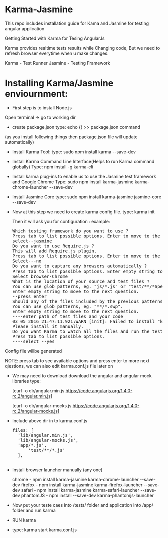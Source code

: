 # Karma-Jasmine
This repo includes installation guide for Kama and Jasmine for testing angular application

Getting Started with Karma for Tesing AngularJs

Karma provides realtime tests results while Changing code, But we need to refresh browser everytime when u make changes.

Karma - Test Runner
Jasmine - Testing Framework

# Installing Karma/Jasmine enviournment:

*  First step is to install Node.js 

  Open terminal -> go to working dir

* create package.json
  type:  echo {} >> package.json  command

(as you install following things then package.json file will update automatically)

* Install Karma Tool:
  type: sudo npm install karma --save-dev

* Install Karma Command Line Interface(Helps to run Karma command globally)
  Type: npm install -g karma-cli
  
* Install karma plug-ins to enable us to use the Jasmine test framework and Google Chrome
  Type: sudo npm install karma-jasmine karma-chrome-launcher --save-dev
  
* Install Jasmine Core
  type: sudo npm install karma-jasmine jasmine-core --save-dev
  
* Now at this step we need to create karma config file.
  type: karma init
  
  Then it will ask you for configuration :
  example: 
  <pre>
  Which testing framework do you want to use ?
  Press tab to list possible options. Enter to move to the next question.
  select--jasmine
  Do you want to use Require.js ?
  This will add Require.js plugin.
  Press tab to list possible options. Enter to move to the next question.
  Select---no
  Do you want to capture any browsers automatically ?
  Press tab to list possible options. Enter empty string to move to the next question.
  Select browser-Chrome
  What is the location of your source and test files ?
  You can use glob patterns, eg. "js/*.js" or "test/**/*Spec.js".
  Enter empty string to move to the next question.
  --press enter
  Should any of the files included by the previous patterns be excluded ?
  You can use glob patterns, eg. "**/*.swp".
  Enter empty string to move to the next question.
  ----enter path of test files and your code
  03 05 2016 21:47:11.921:WARN [init]: Failed to install "karma-chrome-launcher". No permissions to write in /usr/local/lib!
  Please install it manually.
  Do you want Karma to watch all the files and run the tests on change ?
  Press tab to list possible options.
  ----select --yes
  </pre>

 Config file willbe generated 

NOTE: press tab to see available options and press enter to more next qiestions, we can also edit karma.conf.js file later on


* We may need to download  download the angular and angular mock libraries
  type: 

	[curl -o dir/angular.min.js https://code.angularjs.org/1.4.0-rc.2/angular.min.js]

	[curl -o dir/angular-mocks.js https://code.angularjs.org/1.4.0-rc.2/angular-mocks.js]
	
* Include above dir in to karma.conf.js
  <pre>
  files: [
	'lib/angular.min.js',
  	'lib/angular-mocks.js',
	'app/*.js',
      	'test/**/*.js'
    ],

  </pre>
* Install browser launcher manually (any one)

  chrome  - npm install karma-jasmine karma-chrome-launcher --save-dev
  firefox - npm install karma-jasmine karma-firefox-launcher --save-dev
  safari  - npm install karma-jasmine karma-safari-launcher --save-dev
  phantomJS - npm install --save-dev karma-phantomjs-launcher
  
* Now put your teste caes into /tests/ folder and application into /app/ folder  and run karma

* RUN karma

- type: karma start karma.conf.js
  
  
  
